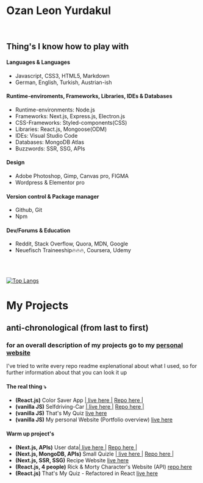 # Ozan Leon Yurdakul

</br>


## Thing's I know how to play with


#### Languages & Languages
- Javascript, CSS3, HTML5, Markdown
- German, English, Turkish, Austrian-ish

#### Runtime-enviroments, Frameworks, Libraries, IDEs & Databases
- Runtime-environments: Node.js
- Frameworks: Next.js, Express.js, Electron.js
- CSS-Frameworks: Styled-components(CSS)
- Libraries: React.js, Mongoose(ODM)
- IDEs: Visual Studio Code
- Databases: MongoDB Atlas
- Buzzwords: SSR, SSG, APIs

#### Design
-  Adobe Photoshop, Gimp, Canvas pro, FIGMA 
- Wordpress & Elementor pro

#### Version control & Package manager
- Github, Git
- Npm

#### Dev/Forums & Education
- Reddit, Stack Overflow, Quora, MDN, Google
- Neuefisch Traineeship🔥🔥🔥, Coursera, Udemy

</br> </br>

[![Top Langs](https://github-readme-stats.vercel.app/api/top-langs/?username=Ozanyurdakul98)](https://github.com/anuraghazra/github-readme-stats)

# My Projects
## anti-chronological (from last to first)
### for an overall description of my projects go to my <a href="https://ozanyurdakul98.github.io/personal-website/">personal website</a>

I've tried to write every repo readme explenational about what I used, so for further information about that you can look it up 

#### The real thing ⤵
- <strong>(React.js)</strong> Color Saver App <a href="https://color-saver-react-app.vercel.app">| live here |</a> <a href="https://github.com/Ozanyurdakul98/color-saver-react-app
">Repo here |</a> 
- <strong>(vanilla JS)</strong> Selfdriving-Car <a href="https://ozanyurdakul98.github.io/selfdriving-car/
">| live here |</a> <a href="https://github.com/Ozanyurdakul98/selfdriving-car
">Repo here |</a> 
- <strong>(vanilla JS)</strong>  That's My Quiz <a href="https://ozanyurdakul98.github.io/general-knowledge-quiz/">live here</a> 
- <strong>(vanilla JS)</strong> My personal Website (Portfolio overview) <a href="https://ozanyurdakul98.github.io/personal-website/">live here</a>

#### Warm up project's
- <strong>(Next.js, APIs)</strong> User data<a href="https://next-js-api-ruddy.vercel.app
">| live here |</a> <a href="https://github.com/Ozanyurdakul98/next-js-api">Repo here |</a> 
- <strong>(Next.js, MongoDB, APIs)</strong> Small Quizle <a href="https://mongoose-with-next.vercel.app">| live here |</a> <a href="https://github.com/Ozanyurdakul98/mongoose-with-next.js">Repo here |</a> 
- <strong>(Next.js, SSR, SSG)</strong> Recipe Website <a href="https://recipe-app-nextjs.vercel.app">live here</a> 
- <strong>(React.js, 4 people)</strong>  Rick & Morty Character's Website (API) <a href="https://github.com/philmetscher/web-rick-and-morty-app">repo here</a>
- <strong>(React.js)</strong>  That's My Quiz - Refactored in React <a href="https://react-quiz-app-v2-refactor.vercel.app">live here</a>  

</br>

<!---
Ozanyurdakul98/Ozanyurdakul98 is a ✨ special ✨ repository because its `README.md` (this file) appears on your GitHub profile.
You can click the Preview link to take a look at your changes.
--->
